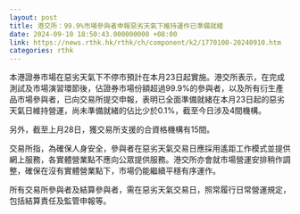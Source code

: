 ```yaml
---
layout: post
title: 港交所：99.9%市場參與者申報惡劣天氣下維持運作已準備就緒
date: 2024-09-10 18:50:43.000000000 +08:00
link: https://news.rthk.hk/rthk/ch/component/k2/1770100-20240910.htm
categories: rthk
---
```


本港證券市場在惡劣天氣下不停市預計在本月23日起實施。港交所表示，在完成測試及市場演習環節後，佔證券市場份額超過99.9%的參與者，以及所有衍生產品市場參與者，已向交易所提交申報，表明已全面準備就緒在本月23日起的惡劣天氣日維持營運，尚未準備就緒的佔比少於0.1%，截至今日涉及4間機構。

另外，截至上月28日，獲交易所支援的合資格機構有15間。

交易所指，為確保人身安全，參與者在惡劣天氣交易日應採用遙距工作模式並提供網上服務，各實體營業點不應向公眾提供服務。港交所亦會就市場營運安排稍作調整，確保在沒有實體營業點下，市場仍能繼續平穩有序運作。

所有交易所參與者及結算參與者，需在惡劣天氣交易日，照常履行日常營運規定，包括結算責任及監管申報等。

